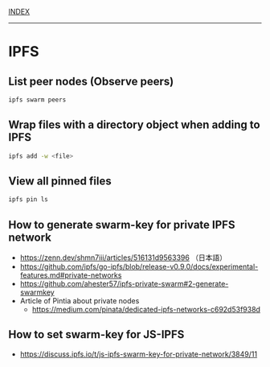 [INDEX](../)

---

# IPFS

## List peer nodes (Observe peers)

```bash
ipfs swarm peers
```

## Wrap files with a directory object when adding to IPFS

```bash
ipfs add -w <file>
```

## View all pinned files

```bash
ipfs pin ls
```

## How to generate swarm-key for private IPFS network

- https://zenn.dev/shmn7iii/articles/516131d9563396 （日本語）
- https://github.com/ipfs/go-ipfs/blob/release-v0.9.0/docs/experimental-features.md#private-networks
- https://github.com/ahester57/ipfs-private-swarm#2-generate-swarmkey
- Article of Pintia about private nodes
  - https://medium.com/pinata/dedicated-ipfs-networks-c692d53f938d

## How to set swarm-key for JS-IPFS

- https://discuss.ipfs.io/t/js-ipfs-swarm-key-for-private-network/3849/11
